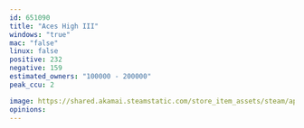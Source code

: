 ```yaml
---
id: 651090
title: "Aces High III"
windows: "true"
mac: "false"
linux: false
positive: 232
negative: 159
estimated_owners: "100000 - 200000"
peak_ccu: 2

image: https://shared.akamai.steamstatic.com/store_item_assets/steam/apps/651090/header.jpg?t=1544740113
opinions:
---
```

